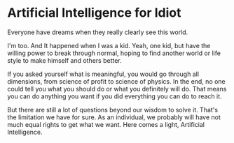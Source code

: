 # Artificial Intelligence for Idiot

Everyone have dreams when they really clearly see this world.

I'm too. And It happened when I was a kid. Yeah, one kid, but have the willing power to break through normal, hoping to find another world or life style to make himself and others better.



If you asked yourself what is meaningful, you would go through all dimensions, from science of profit to science of physics. In the end, no one could tell you what you should do or what you definitely will do. That means you can do anything you want if you did everything you can do to reach it.



But there are still a lot of questions beyond our wisdom to solve it. That's the limitation we have for sure. 
As an individual, we probably will have not much equal rights to get what we want.
Here comes a light, Artificial Intelligence.   

